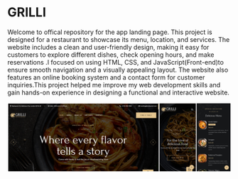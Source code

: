 # GRILLI
Welcome to offical repository for the app landing page. This project is designed  for a restaurant to showcase its menu, location, and services. The website includes a clean and user-friendly design, making it easy for customers to explore different dishes, check opening hours, and make reservations .I focused on using HTML, CSS, and JavaScript(Front-end)to ensure smooth navigation and a visually appealing layout. The website also features an online booking system and a contact form for customer inquiries.This project helped me improve my web development skills and gain hands-on experience in designing a functional and interactive website.

![image alt](https://github.com/Debjyoti-Saha017/GRILLI/blob/main/screenshot.jpg.jpg)
